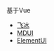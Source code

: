 基于Vue

- [飞冰](https://ice.work/)
- [MDUI](https://www.mdui.org/)
- [ElementUI](http://element-cn.eleme.io/)

